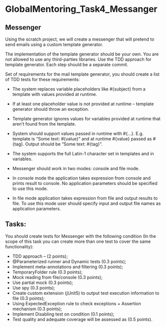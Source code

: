 # GlobalMentoring_Task4_Messanger
## Messenger 

Using the scratch project, we will create a messenger that will pretend to send emails using a custom template generator.  

The implementation of the template generator should be your own. You are not allowed to use any third-parties libraries. Use the TDD approach for template generator. Each step should be a separate commit.  

Set of requirements for the mail template generator, you should create a list of TDD tests for these requirements: 

* The system replaces variable placeholders like #{subject} from a template with values provided at runtime. 
* If at least one placeholder value is not provided at runtime – template generator should throw an exception.
* Template generator ignores values for variables provided at runtime that aren’t found from the template. 
* System should support values passed in runtime with #{…}. E.g. template is  “Some text: #{value}” and  at runtime #{value} passed as  #{tag}. Output should be “Some text: #{tag}”. 
* The system supports the full Latin-1 character set in templates and in variables. 
* Messenger should work in two modes: console and file mode.  

* In console mode the application takes expression from console and prints result to console. No application parameters should be specified to use this mode.  
* In file mode application takes expression from file and output results to file. To use this mode user should specify input and output file names as application parameters.  
 

## Tasks:

You should create tests for Messenger with the following condition (In the scope of this task you can create more than one test to cover the same functionality):

* TDD approach – (2 points);
* @Parameterized runner and Dynamic tests (0.3 points);
* Implement meta-annotations and filtering (0.3 points);
* TemporaryFolder rule (0.3 points);
* Mock reading from file/console (0.3 points);
* Use partial mock (0.3 points);
* Use spy (0.3 points);
* Create custom extension (jUnit5) to output test execution information to file (0.3 points);
* Using ExpectedException rule to check exceptions + Assertion mechanism (0.3 points);
* Implement Disabling test on condition (0.1 points);
* Test quality and adequate coverage will be assessed as (0.5 points).
